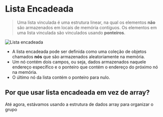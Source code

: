# Lista Encadeada

> Uma lista vinculada é uma estrutura linear, na qual os elementos **não** são armazenados em locais de memória contíguos. Os elementos em uma lista vinculada são vinculados usando **ponteiros**.

![Lista encadeada](/data-structure/images/linked-list.png)

- A lista encadeada pode ser definida como uma coleção de objetos chamados **nós** que são armazenados aleatoriamente na memória.
- Um nó contém dois campos, ou seja, dados armazenados naquele endereço específico e o ponteiro que contém o endereço do próximo nó na memória.
- O último nó da lista contém o ponteiro para nulo.

## Por que usar lista encadeada em vez de array?

Até agora, estávamos usando a estrutura de dados array para organizar o grupo
